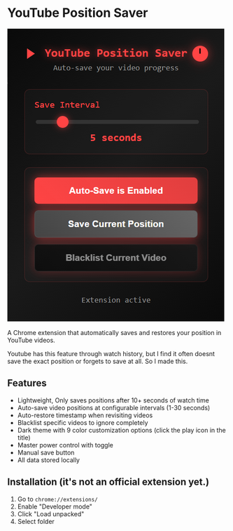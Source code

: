 # YouTube Position Saver

![YouTube Position Saver](youtubePositionSaver.png)

A Chrome extension that automatically saves and restores your position in YouTube videos.

Youtube has this feature through watch history, but I find it often doesnt save the exact position or forgets to save at all. So I made this.

## Features

- Lightweight, Only saves positions after 10+ seconds of watch time
- Auto-save video positions at configurable intervals (1-30 seconds)
- Auto-restore timestamp when revisiting videos
- Blacklist specific videos to ignore completely
- Dark theme with 9 color customization options (click the play icon in the title)
- Master power control with toggle
- Manual save button
- All data stored locally

## Installation (it's not an official extension yet.)

1. Go to `chrome://extensions/`
2. Enable "Developer mode"
3. Click "Load unpacked"
4. Select folder